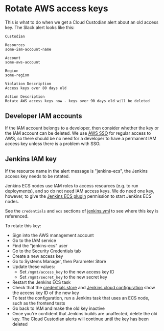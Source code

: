 # Rotate AWS access keys

This is what to do when we get a Cloud Custodian alert about an old access key.
The Slack alert looks like this:

```
Custodian

Resources
some-iam-account-name

Account
some-aws-account

Region
some-region

Violation Description
Access keys over 80 days old

Action Description
Rotate AWS access keys now - keys over 90 days old will be deleted
```

## Developer IAM accounts

If the IAM account belongs to a developer, then consider whether the key or the
IAM account can be deleted. We use [AWS SSO] for regular access to AWS, so there
should be no need for a developer to have a permanent IAM access key unless
there is a problem with SSO.

[AWS SSO]: https://aws.amazon.com/single-sign-on/

## Jenkins IAM key

If the resource name in the alert message is "jenkins-ecs", the Jenkins access
key needs to be rotated.

Jenkins ECS nodes use IAM roles to access resources (e.g. to run deployments),
and so do not need IAM access keys. We do need one key, however, to give the
[Jenkins ECS plugin] permission to start Jenkins ECS nodes.

See the `credentials` and `ecs` sections of [jenkins.yml] to see where this key
is referenced.

To rotate this key:

- Sign into the AWS management account
- Go to the IAM service
- Find the "jenkins-ecs" user
- Go to the Security Credentials tab
- Create a new access key
- Go to Systems Manager, then Parameter Store
- Update these values:
  - Set `/mgmt/access_key` to the new access key ID
  - Set `/mgmt/secret_key` to the new secret key
- Restart the Jenkins ECS task
- Check that the [credentials store] and [Jenkins cloud configuration] show the
  access key ID of the new key
- To test the configuration, run a Jenkins task that uses an ECS node, such as
  the frontend tests
- Go back to IAM and make the old key inactive
- Once you're confident that Jenkins builds are unaffected, delete the old key.
  The Cloud Custodian alerts will continue until the key has been deleted

[Jenkins ECS plugin]: https://github.com/jenkinsci/amazon-ecs-plugin
[jenkins.yml]: https://github.com/nationalarchives/tdr-jenkins/blob/master/docker/jenkins.yml
[credentials store]: https://jenkins.tdr-management.nationalarchives.gov.uk/credentials/
[Jenkins cloud configuration]: https://jenkins.tdr-management.nationalarchives.gov.uk/configureClouds/
